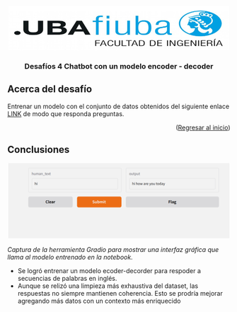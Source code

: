 <!-- Improved compatibility of back to top link: See: https://github.com/othneildrew/Best-README-Template/pull/73 -->
<a id="readme-top"></a>
<!--
*** Thanks for checking out the Best-README-Template. If you have a suggestion
*** that would make this better, please fork the repo and create a pull request
*** or simply open an issue with the tag "enhancement".
*** Don't forget to give the project a star!
*** Thanks again! Now go create something AMAZING! :D
-->



<!-- PROJECT SHIELDS -->
<!--
*** I'm using markdown "reference style" links for readability.
*** Reference links are enclosed in brackets [ ] instead of parentheses ( ).
*** See the bottom of this document for the declaration of the reference variables
*** for contributors-url, forks-url, etc. This is an optional, concise syntax you may use.
*** https://www.markdownguide.org/basic-syntax/#reference-style-links
-->
<!-- [![Contributors][contributors-shield]][contributors-url]
[![Forks][forks-shield]][forks-url]
[![Stargazers][stars-shield]][stars-url]
[![Issues][issues-shield]][issues-url]
[![Unlicense License][license-shield]][license-url]
[![LinkedIn][linkedin-shield]][linkedin-url] -->



<!-- PROJECT LOGO -->
<br />
<div align="center">
    <img src="https://github.com/hernancontigiani/ceia_memorias_especializacion/raw/master/Figures/logoFIUBA.jpg"  alt="Logo" width="500" height="100">


  <h3 align="center">Desafíos 4 Chatbot con un modelo encoder - decoder</h3>


</div>




<!-- ABOUT THE PROJECT -->
## Acerca del desafío

Entrenar un modelo con el conjunto de datos obtenidos del siguiente enlace [LINK](http://convai.io/data/) de modo que responda preguntas.

<p align="right">(<a href="#readme-top">Regresar al inicio</a>)</p>




<!-- GETTING STARTED -->
## Conclusiones

<div align="center">
    <img src="./captura_chat.png"  alt="Logo" width="500" >
</div>

*Captura de la herramienta Gradio para mostrar una interfaz gráfica que llama al modelo entrenado en la notebook.*


- Se logró entrenar un modelo ecoder-decorder para respoder a secuencias de palabras en inglés.
- Aunque se relizó una limpieza más exhaustiva del dataset, las respuestas no siempre mantienen coherencia. Esto se prodría mejorar agregando más datos con un contexto más enriquecido
